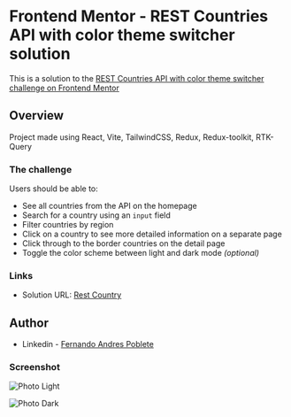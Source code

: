 # Frontend Mentor - REST Countries API with color theme switcher solution

This is a solution to the [REST Countries API with color theme switcher challenge on Frontend Mentor](https://www.frontendmentor.io/challenges/rest-countries-api-with-color-theme-switcher-5cacc469fec04111f7b848ca)

## Overview

Project made using React, Vite, TailwindCSS, Redux, Redux-toolkit, RTK-Query

### The challenge

Users should be able to:

- See all countries from the API on the homepage
- Search for a country using an `input` field
- Filter countries by region
- Click on a country to see more detailed information on a separate page
- Click through to the border countries on the detail page
- Toggle the color scheme between light and dark mode _(optional)_

### Links

- Solution URL: [Rest Country](https://restcountries-andrespbt.netlify.app/)

## Author

- Linkedin - [Fernando Andres Poblete](https://www.linkedin.com/in/andres-poblete-dev/)

### Screenshot

![Photo Light](https://res.cloudinary.com/dxirtcrxd/image/upload/v1678801481/restCountry/Screenshot_2023-03-14_at_10.34.06_zoxdu9.png)

![Photo Dark](https://res.cloudinary.com/dxirtcrxd/image/upload/v1678801481/restCountry/Screenshot_2023-03-14_at_10.34.15_ukggxf.png)
